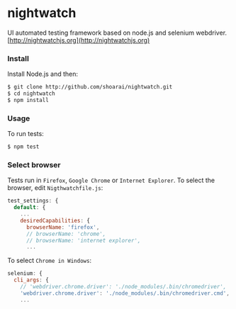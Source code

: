 # nightwatch
UI automated testing framework based on node.js and selenium webdriver. [http://nightwatchjs.org](http://nightwatchjs.org)

### Install

Install Node.js and then:
```sh
$ git clone http://github.com/shoarai/nightwatch.git
$ cd nightwatch
$ npm install
```

### Usage
To run tests:
```sh
$ npm test
```

### Select browser
Tests run in `Firefox`, `Google Chrome` or `Internet Explorer`.
To select the browser, edit `Nigthwatchfile.js`:
```js
test_settings: {
  default: {
    ...
    desiredCapabilities: {
      browserName: 'firefox',
      // browserName: 'chrome',
      // browserName: 'internet explorer',
      ...
```
To select `Chrome in Windows`:
```js
selenium: {
  cli_args: {
    // 'webdriver.chrome.driver': './node_modules/.bin/chromedriver',      // in Mac
    'webdriver.chrome.driver': './node_modules/.bin/chromedriver.cmd',  // in Windows
    ...
```
